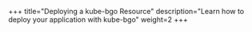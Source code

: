 +++
title="Deploying a kube-bgo Resource"
description="Learn how to deploy your application with kube-bgo"
weight=2
+++
